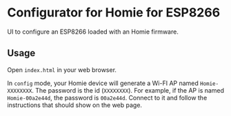 Configurator for Homie for ESP8266
==================================

UI to configure an ESP8266 loaded with an Homie firmware.

## Usage

Open `index.html` in your web browser.

In `config` mode, your Homie device will generate a Wi-FI AP named `Homie-XXXXXXXX`. The password is the id (`XXXXXXXX`). For example, if the AP is named `Homie-00a2e44d`, the password is `00a2e44d`. Connect to it and follow the instructions that should show on the web page.
